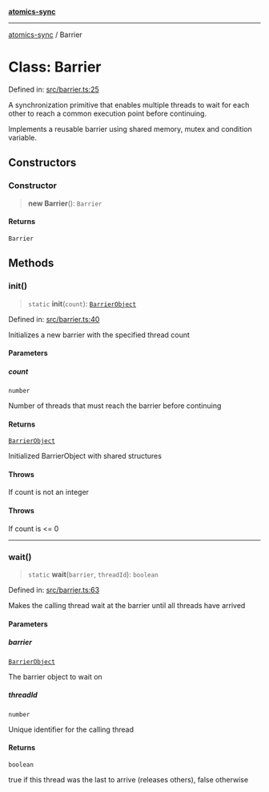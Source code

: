 [**atomics-sync**](../README.md)

***

[atomics-sync](../README.md) / Barrier

# Class: Barrier

Defined in: [src/barrier.ts:25](https://github.com/slavamuravey/atomics-sync/blob/e6320d46ab97f64759045c6429441230b766eb51/src/barrier.ts#L25)

A synchronization primitive that enables multiple threads to wait for each other
to reach a common execution point before continuing.

Implements a reusable barrier using shared memory, mutex and condition variable.

## Constructors

### Constructor

> **new Barrier**(): `Barrier`

#### Returns

`Barrier`

## Methods

### init()

> `static` **init**(`count`): [`BarrierObject`](../interfaces/BarrierObject.md)

Defined in: [src/barrier.ts:40](https://github.com/slavamuravey/atomics-sync/blob/e6320d46ab97f64759045c6429441230b766eb51/src/barrier.ts#L40)

Initializes a new barrier with the specified thread count

#### Parameters

##### count

`number`

Number of threads that must reach the barrier before continuing

#### Returns

[`BarrierObject`](../interfaces/BarrierObject.md)

Initialized BarrierObject with shared structures

#### Throws

If count is not an integer

#### Throws

If count is <= 0

***

### wait()

> `static` **wait**(`barrier`, `threadId`): `boolean`

Defined in: [src/barrier.ts:63](https://github.com/slavamuravey/atomics-sync/blob/e6320d46ab97f64759045c6429441230b766eb51/src/barrier.ts#L63)

Makes the calling thread wait at the barrier until all threads have arrived

#### Parameters

##### barrier

[`BarrierObject`](../interfaces/BarrierObject.md)

The barrier object to wait on

##### threadId

`number`

Unique identifier for the calling thread

#### Returns

`boolean`

true if this thread was the last to arrive (releases others), false otherwise
